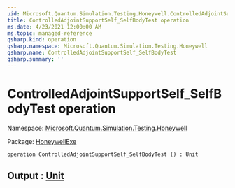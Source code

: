 ```yaml
---
uid: Microsoft.Quantum.Simulation.Testing.Honeywell.ControlledAdjointSupportSelf_SelfBodyTest
title: ControlledAdjointSupportSelf_SelfBodyTest operation
ms.date: 4/23/2021 12:00:00 AM
ms.topic: managed-reference
qsharp.kind: operation
qsharp.namespace: Microsoft.Quantum.Simulation.Testing.Honeywell
qsharp.name: ControlledAdjointSupportSelf_SelfBodyTest
qsharp.summary: ''
---
```


# ControlledAdjointSupportSelf_SelfBodyTest operation

Namespace: [Microsoft.Quantum.Simulation.Testing.Honeywell](xref:Microsoft.Quantum.Simulation.Testing.Honeywell)

Package: [HoneywellExe](https://nuget.org/packages/HoneywellExe)




```qsharp
operation ControlledAdjointSupportSelf_SelfBodyTest () : Unit
```


## Output : [Unit](xref:microsoft.quantum.qsharp.valueliterals#unit-literal)

